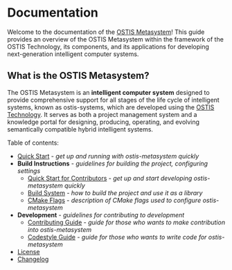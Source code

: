 # Documentation

Welcome to the documentation of the [OSTIS Metasystem](https://github.com/ostis-ai/ostis-metasystem)! This guide provides an overview of the OSTIS Metasystem within the framework of the OSTIS Technology, its components, and its applications for developing next-generation intelligent computer systems.

## What is the OSTIS Metasystem?

The OSTIS Metasystem is an **intelligent computer system** designed to provide comprehensive support for all stages of the life cycle of intelligent systems, known as ostis-systems, which are developed using the [OSTIS Technology](https://github.com/ostis-ai). It serves as both a project management system and a knowledge portal for designing, producing, operating, and evolving semantically compatible hybrid intelligent systems.

Table of contents:

- [Quick Start](quick_start.md) - *get up and running with ostis-metasystem quickly*
- **Build Instructions** - *guidelines for building the project, configuring settings*
    * [Quick Start for Contributors](build/quick_start.md) - *get up and start developing ostis-metasystem quickly*
    * [Build System](build/build_system.md) - *how to build the project and use it as a library*
    * [CMake Flags](build/cmake_flags.md) - *description of CMake flags used to configure ostis-metasystem*
- **Development** - *guidelines for contributing to development*
    * [Contributing Guide](https://github.com/ostis-ai/ostis-metasystem/blob/main/docs/CONTRIBUTING.md) - *guide for those who wants to make contribution into ostis-metasystem*
    * [Codestyle Guide](https://ostis-ai.github.io/sc-machine/dev/codestyle/) - *guide for those who wants to write code for ostis-metasystem*
- [License](https://github.com/ostis-ai/ostis-metasystem/blob/main/COPYING.MIT)
- [Changelog](changelog.md)
